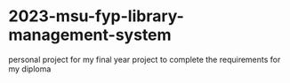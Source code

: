 # 2023-msu-fyp-library-management-system
personal project for my final year project to complete the requirements for my diploma
